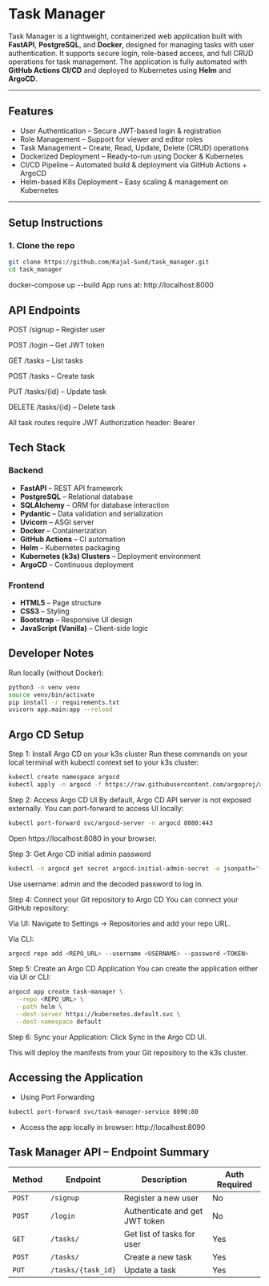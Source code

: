 # Task Manager

Task Manager is a lightweight, containerized web application built with **FastAPI**, **PostgreSQL**, and **Docker**, designed for managing tasks with user authentication. It supports secure login, role-based access, and full CRUD operations for task management. The application is fully automated with **GitHub Actions CI/CD** and deployed to Kubernetes using **Helm** and **ArgoCD**.

---

## Features

- User Authentication – Secure JWT-based login & registration
- Role Management – Support for viewer and editor roles
- Task Management – Create, Read, Update, Delete (CRUD) operations
- Dockerized Deployment – Ready-to-run using Docker & Kubernetes
- CI/CD Pipeline – Automated build & deployment via GitHub Actions + ArgoCD
- Helm-based K8s Deployment – Easy scaling & management on Kubernetes

---

## Setup Instructions

### 1. Clone the repo

```bash
git clone https://github.com/Kajal-Sund/task_manager.git
cd task_manager
```
docker-compose up --build
App runs at: http://localhost:8000

## API Endpoints
POST /signup – Register user

POST /login – Get JWT token

GET /tasks – List tasks

POST /tasks – Create task

PUT /tasks/{id} – Update task

DELETE /tasks/{id} – Delete task

All task routes require JWT Authorization header: Bearer <token>
## Tech Stack

### Backend
- **FastAPI** – REST API framework
- **PostgreSQL** – Relational database
- **SQLAlchemy** – ORM for database interaction
- **Pydantic** – Data validation and serialization
- **Uvicorn** – ASGI server
- **Docker** – Containerization
- **GitHub Actions** – CI automation
- **Helm** – Kubernetes packaging
- **Kubernetes (k3s) Clusters** – Deployment environment
- **ArgoCD** – Continuous deployment

### Frontend
- **HTML5** – Page structure
- **CSS3** – Styling
- **Bootstrap** – Responsive UI design
- **JavaScript (Vanilla)** – Client-side logic


## Developer Notes
Run locally (without Docker):
```bash
python3 -m venv venv
source venv/bin/activate
pip install -r requirements.txt
uvicorn app.main:app --reload
```


## Argo CD Setup
Step 1: Install Argo CD on your k3s cluster
Run these commands on your local terminal with kubectl context set to your k3s cluster:
```bash
kubectl create namespace argocd
kubectl apply -n argocd -f https://raw.githubusercontent.com/argoproj/argo-cd/stable/manifests/install.yaml
```
Step 2: Access Argo CD UI
By default, Argo CD API server is not exposed externally. You can port-forward to access UI locally:

```bash
kubectl port-forward svc/argocd-server -n argocd 8080:443
```
Open https://localhost:8080 in your browser.

Step 3: Get Argo CD initial admin password
```bash
kubectl -n argocd get secret argocd-initial-admin-secret -o jsonpath="{.data.password}" | base64 -d; echo
```
Use username: admin and the decoded password to log in.

Step 4: Connect your Git repository to Argo CD
You can connect your GitHub repository:

Via UI: Navigate to Settings → Repositories and add your repo URL.

Via CLI:
```bash
argocd repo add <REPO_URL> --username <USERNAME> --password <TOKEN>
```

Step 5: Create an Argo CD Application
You can create the application either via UI or CLI:

```bash
argocd app create task-manager \
  --repo <REPO_URL> \
  --path helm \
  --dest-server https://kubernetes.default.svc \
  --dest-namespace default
```
Step 6: Sync your Application:
Click Sync in the Argo CD UI.

This will deploy the manifests from your Git repository to the k3s cluster.
## Accessing the Application
- Using Port Forwarding
```bash
kubectl port-forward svc/task-manager-service 8090:80
```
- Access the app locally in browser:
http://localhost:8090
## Task Manager API – Endpoint Summary
| Method | Endpoint           | Description                    | Auth Required |
| ------ | ------------------ | ------------------------------ | ------------- |
| `POST` | `/signup`          | Register a new user            | No          |
| `POST` | `/login`           | Authenticate and get JWT token | No          |
| `GET`  | `/tasks/`          | Get list of tasks for user     | Yes         |
| `POST` | `/tasks/`          | Create a new task              | Yes         |
| `PUT`  | `/tasks/{task_id}` | Update a task                  | Yes         |
